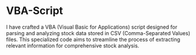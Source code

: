 # VBA-Script
I have crafted a VBA (Visual Basic for Applications) script designed for parsing and analyzing stock data stored in CSV (Comma-Separated Values) files. This specialized code aims to streamline the process of extracting relevant information for comprehensive stock analysis.
